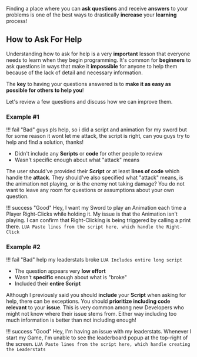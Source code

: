 Finding a place where you can **ask questions** and receive **answers** to your problems is one of the best ways to drastically **increase** your **learning** process!

## How to Ask For Help

Understanding how to ask for help is a very **important** lesson that everyone needs to learn when they begin programming. It's common for **beginners** to ask questions in ways that make it **impossible** for anyone to help them because of the lack of detail and necessary information.

The **key** to having your questions answered is to **make it as easy as possible for others to help you**!

Let's review a few questions and discuss how we can improve them.

### Example #1

!!! fail "Bad"
    guys pls help, so i did a script and animation for my sword but for some reason it wont let me attack, the script is right, can you guys try to help and find a solution, thanks!

* Didn't include any **Scripts** or **code** for other people to review
* Wasn't specific enough about what "attack" means

The user should've provided their **Script** or at least **lines of code** which handle the **attack**. They should've also specified what "attack" means, is the animation not playing, or is the enemy not taking damage? You do not want to leave any room for questions or assumptions about your own question.

!!! success "Good"
    Hey, I want my Sword to play an Animation each time a Player Right-Clicks while holding it. My issue is that the Animation isn't playing. I can confirm that Right-Clicking is being triggered by calling a print there.
    ```LUA
    Paste lines from the script here, which handle the Right-Click
    ```

### Example #2

!!! fail "Bad"
    help my leaderstats broke
    ```LUA
    Includes entire long script
    ```


* The question appears very **low effort**
* Wasn't **specific** enough about what is "broke"
* Included their **entire Script**

Although I previously said you should **include** your **Script** when asking for help, there can be exceptions. You should **prioritize including code relevant** to your **issue**. This is very common among new Developers who might not know where their issue stems from. Either way including too much information is better than not including enough!

!!! success "Good"
    Hey, I'm having an issue with my leaderstats. Whenever I start my Game, I'm unable to see the leaderboard popup at the top-right of the screen.
    ```LUA
    Paste lines from the script here, which handle creating the Leaderstats
    ```
